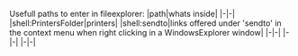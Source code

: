 Usefull paths to enter in fileexplorer:
|path|whats inside|
|-|-|
|shell:PrintersFolder|printers|
|shell:sendto|links offered under 'sendto' in the context menu when right clicking in a WindowsExplorer window|
|-|-|
|-|-|
|-|-|